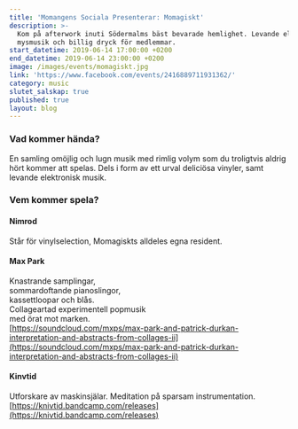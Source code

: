 ```yaml
---
title: 'Momangens Sociala Presenterar: Momagiskt'
description: >-
  Kom på afterwork inuti Södermalms bäst bevarade hemlighet. Levande elektronisk
  mysmusik och billig dryck för medlemmar.
start_datetime: 2019-06-14 17:00:00 +0200
end_datetime: 2019-06-14 23:00:00 +0200
image: /images/events/momagiskt.jpg
link: 'https://www.facebook.com/events/2416889711931362/'
category: music
slutet_salskap: true
published: true
layout: blog
---
```


### Vad kommer h&auml;nda?

En samling om&ouml;jlig och lugn musik med rimlig volym som du troligtvis aldrig h&ouml;rt kommer att spelas. Dels i form av ett urval delici&ouml;sa vinyler, samt levande elektronisk musik.

### Vem kommer spela?

#### Nimrod

St&aring;r f&ouml;r vinylselection, Momagiskts alldeles egna resident.

#### Max Park

Knastrande samplingar,<br>sommardoftande pianoslingor,<br>kassettloopar och bl&aring;s.<br>Collageartad experimentell popmusik<br>med &ouml;rat mot marken.<br>[https://soundcloud.com/mxps/max-park-and-patrick-durkan-interpretation-and-abstracts-from-collages-ii](https://soundcloud.com/mxps/max-park-and-patrick-durkan-interpretation-and-abstracts-from-collages-ii)

#### Kinvtid

Utforskare av maskinsj&auml;lar. Meditation p&aring; sparsam instrumentation.<br>[https://knivtid.bandcamp.com/releases](https://knivtid.bandcamp.com/releases)